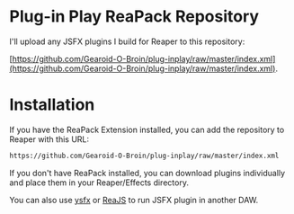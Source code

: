 # Plug-in Play ReaPack Repository
I'll upload any JSFX plugins I build for Reaper to this repository:

[https://github.com/Gearoid-O-Broin/plug-inplay/raw/master/index.xml](https://github.com/Gearoid-O-Broin/plug-inplay/raw/master/index.xml).


# Installation
If you have the ReaPack Extension installed, you can add the repository to Reaper with this URL:

```xml
https://github.com/Gearoid-O-Broin/plug-inplay/raw/master/index.xml
```

If you don't have ReaPack installed, you can download plugins individually and place them in your Reaper/Effects directory.

You can also use [ysfx](https://github.com/jpcima/ysfx) or [ReaJS](https://www.reaper.fm/reaplugs/) to run JSFX plugin in another DAW.
